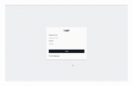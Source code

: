 <img align="right" alt="GIF" src="https://github.com/andreivisan/andreivisan.github.io/blob/master/img/personalfinances.demo.gif?raw=true" width="400" height="250" />